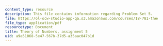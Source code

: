 ```yaml
---
content_type: resource
description: This file contains information regarding Problem Set 5.
file: https://ol-ocw-studio-app-qa.s3.amazonaws.com/courses/18-781-theory-of-numbers-spring-2012/a9a510685e47567b37d5a35aac047b1d_MIT18_781S12_pset5.pdf
file_type: application/pdf
resourcetype: Document
title: Theory of Numbers, assignment 5
uid: a9a51068-5e47-567b-37d5-a35aac047b1d
---
```

